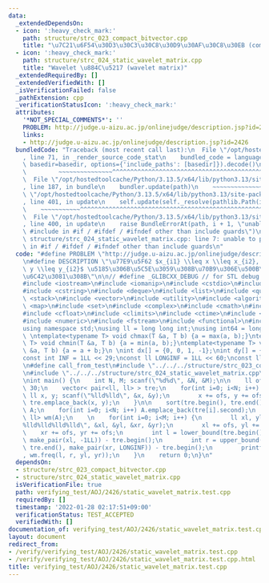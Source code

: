 ```yaml
---
data:
  _extendedDependsOn:
  - icon: ':heavy_check_mark:'
    path: structure/strc_023_compact_bitvector.cpp
    title: "\u7C21\u6F54\u30D3\u30C3\u30C8\u30D9\u30AF\u30C8\u30EB (compact bit vector)"
  - icon: ':heavy_check_mark:'
    path: structure/strc_024_static_wavelet_matrix.cpp
    title: "Wavelet \u884C\u5217 (wavelet matrix)"
  _extendedRequiredBy: []
  _extendedVerifiedWith: []
  _isVerificationFailed: false
  _pathExtension: cpp
  _verificationStatusIcon: ':heavy_check_mark:'
  attributes:
    '*NOT_SPECIAL_COMMENTS*': ''
    PROBLEM: http://judge.u-aizu.ac.jp/onlinejudge/description.jsp?id=2426
    links:
    - http://judge.u-aizu.ac.jp/onlinejudge/description.jsp?id=2426
  bundledCode: "Traceback (most recent call last):\n  File \"/opt/hostedtoolcache/Python/3.13.5/x64/lib/python3.13/site-packages/onlinejudge_verify/documentation/build.py\"\
    , line 71, in _render_source_code_stat\n    bundled_code = language.bundle(stat.path,\
    \ basedir=basedir, options={'include_paths': [basedir]}).decode()\n          \
    \         ~~~~~~~~~~~~~~~^^^^^^^^^^^^^^^^^^^^^^^^^^^^^^^^^^^^^^^^^^^^^^^^^^^^^^^^^^^^^^^^^^\n\
    \  File \"/opt/hostedtoolcache/Python/3.13.5/x64/lib/python3.13/site-packages/onlinejudge_verify/languages/cplusplus.py\"\
    , line 187, in bundle\n    bundler.update(path)\n    ~~~~~~~~~~~~~~^^^^^^\n  File\
    \ \"/opt/hostedtoolcache/Python/3.13.5/x64/lib/python3.13/site-packages/onlinejudge_verify/languages/cplusplus_bundle.py\"\
    , line 401, in update\n    self.update(self._resolve(pathlib.Path(included), included_from=path))\n\
    \    ~~~~~~~~~~~^^^^^^^^^^^^^^^^^^^^^^^^^^^^^^^^^^^^^^^^^^^^^^^^^^^^^^^^^^^\n\
    \  File \"/opt/hostedtoolcache/Python/3.13.5/x64/lib/python3.13/site-packages/onlinejudge_verify/languages/cplusplus_bundle.py\"\
    , line 400, in update\n    raise BundleErrorAt(path, i + 1, \"unable to process\
    \ #include in #if / #ifdef / #ifndef other than include guards\")\nonlinejudge_verify.languages.cplusplus_bundle.BundleErrorAt:\
    \ structure/strc_024_static_wavelet_matrix.cpp: line 7: unable to process #include\
    \ in #if / #ifdef / #ifndef other than include guards\n"
  code: "#define PROBLEM \"http://judge.u-aizu.ac.jp/onlinejudge/description.jsp?id=2426\"\
    \n#define DESCRIPTION \"\u77E9\u5F62 $x_{i1} \\leq x \\leq x_{i2}, y_{i1} \\leq\
    \ y \\leq y_{i2}$ \u5185\u306B\u5C5E\u3059\u308B\u70B9\u306E\u500B\u6570\u3092\
    \u6C42\u3081\u308B\"\n\n// #define _GLIBCXX_DEBUG // for STL debug (optional)\n\
    #include <iostream>\n#include <iomanip>\n#include <cstdio>\n#include <string>\n\
    #include <cstring>\n#include <deque>\n#include <list>\n#include <queue>\n#include\
    \ <stack>\n#include <vector>\n#include <utility>\n#include <algorithm>\n#include\
    \ <map>\n#include <set>\n#include <complex>\n#include <cmath>\n#include <limits>\n\
    #include <cfloat>\n#include <climits>\n#include <ctime>\n#include <cassert>\n\
    #include <numeric>\n#include <fstream>\n#include <functional>\n#include <bitset>\n\
    using namespace std;\nusing ll = long long int;\nusing int64 = long long int;\n\
    \ \ntemplate<typename T> void chmax(T &a, T b) {a = max(a, b);}\ntemplate<typename\
    \ T> void chmin(T &a, T b) {a = min(a, b);}\ntemplate<typename T> void chadd(T\
    \ &a, T b) {a = a + b;}\n \nint dx[] = {0, 0, 1, -1};\nint dy[] = {1, -1, 0, 0};\n\
    const int INF = 1LL << 29;\nconst ll LONGINF = 1LL << 60;\nconst ll MOD = 1000000007LL;\n\
    \n#define call_from_test\n#include \"../../../structure/strc_023_compact_bitvector.cpp\"\
    \n#include \"../../../structure/strc_024_static_wavelet_matrix.cpp\"\n#undef call_from_test\n\
    \nint main() {\n    int N, M; scanf(\"%d%d\", &N, &M);\n\n    ll ofs = 1LL <<\
    \ 30;\n    vector< pair<ll, ll> > tre;\n    for(int i=0; i<N; i++) {\n       \
    \ ll x, y; scanf(\"%lld%lld\", &x, &y);\n        x += ofs, y += ofs;\n       \
    \ tre.emplace_back(x, y);\n    }\n\n    sort(tre.begin(), tre.end());\n    vector<ll>\
    \ A;\n    for(int i=0; i<N; i++) A.emplace_back(tre[i].second);\n    WaveletMatrix<35,\
    \ ll> wm(A);\n    \n    for(int i=0; i<M; i++) {\n        ll xl, yl, xr, yr; scanf(\"\
    %lld%lld%lld%lld\", &xl, &yl, &xr, &yr);\n        xl += ofs, yl += ofs;\n    \
    \    xr += ofs, yr += ofs;\n        int l = lower_bound(tre.begin(), tre.end(),\
    \ make_pair(xl, -1LL)) - tre.begin();\n        int r = upper_bound(tre.begin(),\
    \ tre.end(), make_pair(xr, LONGINF)) - tre.begin();\n        printf(\"%d\\n\"\
    , wm.freq(l, r, yl, yr));\n    }\n    return 0;\n}\n"
  dependsOn:
  - structure/strc_023_compact_bitvector.cpp
  - structure/strc_024_static_wavelet_matrix.cpp
  isVerificationFile: true
  path: verifying_test/AOJ/2426/static_wavelet_matrix.test.cpp
  requiredBy: []
  timestamp: '2022-01-28 02:17:51+09:00'
  verificationStatus: TEST_ACCEPTED
  verifiedWith: []
documentation_of: verifying_test/AOJ/2426/static_wavelet_matrix.test.cpp
layout: document
redirect_from:
- /verify/verifying_test/AOJ/2426/static_wavelet_matrix.test.cpp
- /verify/verifying_test/AOJ/2426/static_wavelet_matrix.test.cpp.html
title: verifying_test/AOJ/2426/static_wavelet_matrix.test.cpp
---
```

